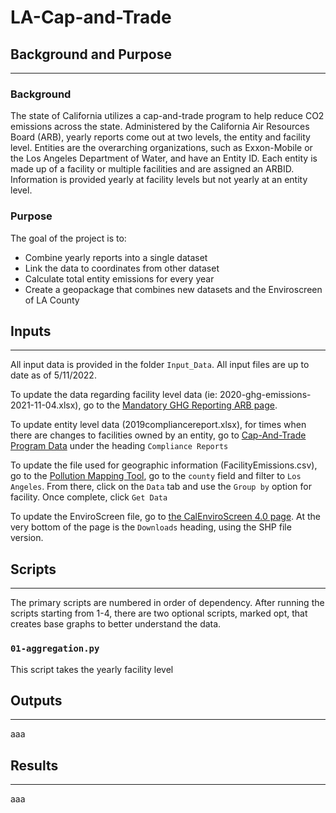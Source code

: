 # LA-Cap-and-Trade


## Background and Purpose
___
### **Background**

The state of California utilizes a cap-and-trade program to help reduce CO2 emissions across the state. Administered by the California Air Resources Board (ARB), yearly reports come out at two levels, the entity and facility level. Entities are the overarching organizations, such as Exxon-Mobile or the Los Angeles Department of Water, and have an Entity ID. Each entity is made up of a facility or multiple facilities and are assigned an ARBID. Information is provided yearly at facility levels but not yearly at an entity level.
### **Purpose**
The goal of the project is to:
  * Combine yearly reports into a single dataset
  * Link the data to coordinates from other dataset
  * Calculate total entity emissions for every year
  * Create a geopackage that combines new datasets and the Enviroscreen of LA County
## Inputs
___
All input data is provided in the folder `Input_Data`. All input files are up to date as of 5/11/2022.

To update the data regarding facility level data (ie: 2020-ghg-emissions-2021-11-04.xlsx), go to the [Mandatory GHG Reporting ARB page](https://ww2.arb.ca.gov/mrr-data).

To update entity level data (2019compliancereport.xlsx), for times when there are changes to facilities owned by an entity, go to [Cap-And-Trade Program Data](https://ww2.arb.ca.gov/our-work/programs/cap-and-trade-program/cap-and-trade-program-data) under the heading `Compliance Reports`

To update the file used for geographic information (FacilityEmissions.csv), go to the [Pollution Mapping Tool](https://www.arb.ca.gov/ei/tools/pollution_map/#), go to the `county` field and filter to `Los Angeles`. From there, click on the `Data` tab and use the `Group by` option for facility. Once complete, click `Get Data`

To update the EnviroScreen file, go to [the CalEnviroScreen 4.0 page](https://oehha.ca.gov/calenviroscreen/report/calenviroscreen-40). At the very bottom of the page is the `Downloads` heading, using the SHP file version.

## Scripts
___
The primary scripts are numbered in order of dependency. After running the scripts starting from 1-4, there are two optional scripts, marked opt, that creates base graphs to better understand the data.
### `01-aggregation.py`

This script takes the yearly facility level 
## Outputs
___
aaa
## Results
___
aaa